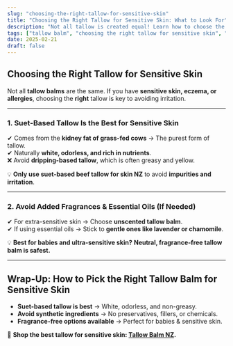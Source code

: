 ```yaml
---
slug: "choosing-the-right-tallow-for-sensitive-skin"
title: "Choosing the Right Tallow for Sensitive Skin: What to Look For"
description: "Not all tallow is created equal! Learn how to choose the best tallow balm for sensitive skin and avoid common irritants."
tags: ["tallow balm", "choosing the right tallow for sensitive skin", "beef tallow for skin NZ"]
date: 2025-02-21
draft: false
---
```


## Choosing the Right Tallow for Sensitive Skin  

Not all **tallow balms** are the same. If you have **sensitive skin, eczema, or allergies**, choosing the **right** tallow is key to avoiding irritation.  

---

### **1. Suet-Based Tallow Is the Best for Sensitive Skin**  

✔ Comes from the **kidney fat of grass-fed cows** → The purest form of tallow.  
✔ Naturally **white, odorless, and rich in nutrients**.  
❌ Avoid **dripping-based tallow**, which is often greasy and yellow.  

💡 **Only use suet-based beef tallow for skin NZ** to avoid **impurities and irritation**.  

---

### **2. Avoid Added Fragrances & Essential Oils (If Needed)**  

✔ For extra-sensitive skin → Choose **unscented tallow balm**.  
✔ If using essential oils → Stick to **gentle ones like lavender or chamomile**.  

💡 **Best for babies and ultra-sensitive skin?** **Neutral, fragrance-free tallow balm is safest.**  

---

## **Wrap-Up: How to Pick the Right Tallow Balm for Sensitive Skin**  

- **Suet-based tallow is best** → White, odorless, and non-greasy.  
- **Avoid synthetic ingredients** → No preservatives, fillers, or chemicals.  
- **Fragrance-free options available** → Perfect for babies & sensitive skin.  

🔗 **Shop the best tallow for sensitive skin: [Tallow Balm NZ](https://primalpantry.co.nz/shop/products/tallow-skin/).**
